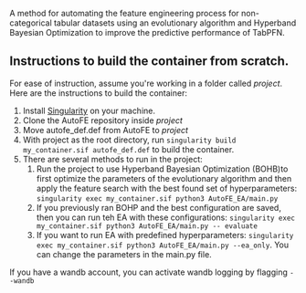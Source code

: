 A method for automating the feature engineering process for non-categorical tabular datasets using an evolutionary algorithm and Hyperband Bayesian Optimization to improve the predictive performance of TabPFN.


## Instructions to build the container from scratch.

For ease of instruction, assume you're working in a folder called *project*. Here are the instructions to build the container:

1.  Install [Singularity](https://singularity.lbl.gov/install-linux) on your machine.
2.  Clone the AutoFE repository inside *project*
3.  Move autofe_def.def from AutoFE to *project*
5.  With project as the root directory, run `singularity build my_container.sif autofe_def.def` to build the container.
6. There are several methods to run in the project:
   1. Run the project to use Hyperband Bayesian Optimization (BOHB)to first optimize the parameters of the evolutionary algorithm and then apply the feature search with the best found set of hyperparameters:
    `singularity exec my_container.sif python3 AutoFE_EA/main.py`
   2. If you previously ran BOHP and the best configuration are saved, then you can run teh EA with these configurations: `singularity exec my_container.sif python3 AutoFE_EA/main.py -- evaluate`
   3. If you want to run EA with predefined hyperparameters: `singularity exec my_container.sif python3 AutoFE_EA/main.py --ea_only`. You can change the parameters in the main.py file. 

If you have a wandb account, you can activate wandb logging by flagging
`--wandb`